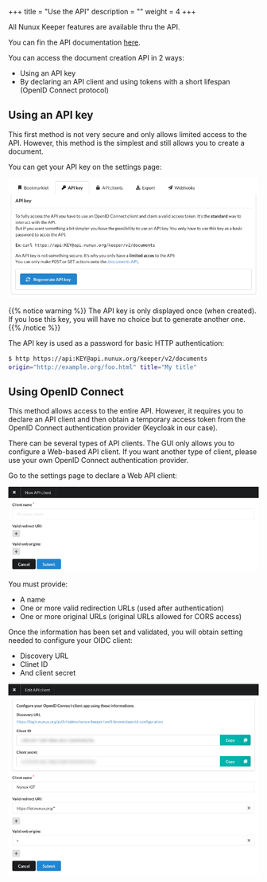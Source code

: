 +++
title = "Use the API"
description = ""
weight = 4
+++

All Nunux Keeper features are available thru the API.

You can fin the API documentation [here](https://api.nunux.org/keeper/api-docs/).

You can access the document creation API in 2 ways:

- Using an API key
- By declaring an API client and using tokens with a short lifespan
  (OpenID Connect protocol)

## Using an API key

This first method is not very secure and only allows limited access to the API.
However, this method is the simplest and still allows you to create a document.

You can get your API key on the settings page:

![](images/api-key.png)

{{% notice warning %}}
The API key is only displayed once (when created).
If you lose this key, you will have no choice but to generate another one.
{{% /notice %}}

The API key is used as a password for basic HTTP authentication:

```bash
$ http https://api:KEY@api.nunux.org/keeper/v2/documents
origin="http://example.org/foo.html" title="My title"
```

## Using OpenID Connect

This method allows access to the entire API.
However, it requires you to declare an API client and then obtain a temporary
access token from the OpenID Connect authentication provider
(Keycloak in our case).

There can be several types of API clients.
The GUI only allows you to configure a Web-based API client.
If you want another type of client, please use your own OpenID Connect
authentication provider.

Go to the settings page to declare a Web API client:

![](images/create-api-client.png)

You must provide:

- A name
- One or more valid redirection URLs (used after authentication)
- One or more original URLs (original URLs allowed for CORS access)

Once the information has been set and validated, you will obtain setting needed
to configure your OIDC client:

- Discovery URL
- Clinet ID
- And client secret

![](images/edit-api-client.png)

